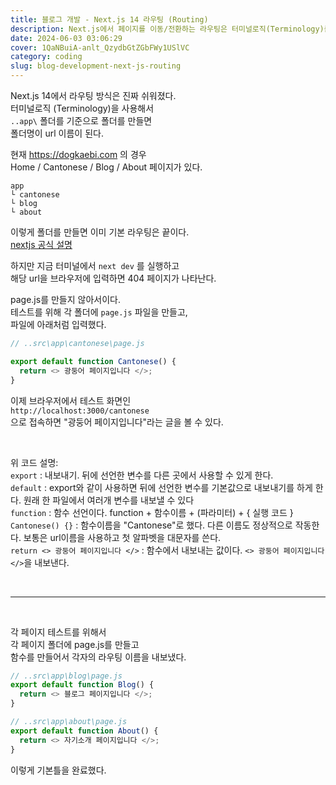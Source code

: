 ```yaml
---
title: 블로그 개발 - Next.js 14 라우팅 (Routing)
description: Next.js에서 페이지를 이동/전환하는 라우팅은 터미널로직(Terminology)를 사용해서, 더욱 간단하게 url 세팅이 가능해졌다.
date: 2024-06-03 03:06:29
cover: 1QaNBuiA-anlt_QzydbGtZGbFWy1USlVC
category: coding
slug: blog-development-next-js-routing
---
```


Next.js 14에서 라우팅 방식은 진짜 쉬워졌다.  
터미널로직 (Terminology)을 사용해서  
`..app\` 폴더를 기준으로 폴더를 만들면  
폴더명이 url 이름이 된다.

현재 https://dogkaebi.com 의 경우  
Home / Cantonese / Blog / About 페이지가 있다.

```
app
└ cantonese
└ blog
└ about
```

이렇게 폴더를 만들면 이미 기본 라우팅은 끝이다.  
[nextjs 공식 설명](https://nextjs.org/docs/app/building-your-application/routing)

하지만 지금 터미널에서 `next dev` 를 실행하고  
해당 url을 브라우저에 입력하면 404 페이지가 나타난다.

page.js를 만들지 않아서이다.  
테스트를 위해 각 폴더에 `page.js` 파일을 만들고,  
파일에 아래처럼 입력했다.

```js
// ..src\app\cantonese\page.js

export default function Cantonese() {
  return <> 광둥어 페이지입니다 </>;
}
```

이제 브라우저에서 테스트 화면인  
`http://localhost:3000/cantonese`  
으로 접속하면 "광둥어 페이지입니다"라는 글을 볼 수 있다.

<br/>

위 코드 설명:  
`export` : 내보내기. 뒤에 선언한 변수를 다른 곳에서 사용할 수 있게 한다.  
`default` : export와 같이 사용하면 뒤에 선언한 변수를 기본값으로 내보내기를 하게 한다. 원래 한 파일에서 여러개 변수를 내보낼 수 있다  
`function` : 함수 선언이다. function + 함수이름 + (파라미터) + { 실행 코드 }  
`Cantonese() {}` : 함수이름을 "Cantonese"로 했다. 다른 이름도 정상적으로 작동한다. 보통은 url이름을 사용하고 첫 알파벳을 대문자를 쓴다.  
`return <> 광둥어 페이지입니다 </>` : 함수에서 내보내는 값이다. `<> 광둥어 페이지입니다 </>`을 내보낸다.

<br/>

---

<br/>

각 페이지 테스트를 위해서  
각 페이지 폴더에 page.js를 만들고  
함수를 만들어서 각자의 라우팅 이름을 내보냈다.

```js
// ..src\app\blog\page.js
export default function Blog() {
  return <> 블로그 페이지입니다 </>;
}

// ..src\app\about\page.js
export default function About() {
  return <> 자기소개 페이지입니다 </>;
}
```

이렇게 기본틀을 완료했다.
